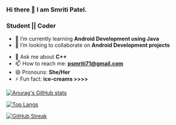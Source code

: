### Hi there 👋 I  am Smriti Patel.
### Student || Coder 



<!-- - 🔭 I’m currently working on ... -->
- 🌱 I’m currently learning **Android Development using Java**
- 👯 I’m looking to collaborate on **Android Development projects**
<!-- - 🤔 I’m looking for help with ... -->
- 💬 Ask me about **C++**
- 📫 How to reach me: **psmriti71@gmail.com**
- 😄 Pronouns: **She/Her**
- ⚡ Fun fact: **ice-creams >>>>**





[![Anurag's GitHub stats](https://github-readme-stats.vercel.app/api?username=smriti596)](https://github.com/anuraghazra/github-readme-stats)

[![Top Langs](https://github-readme-stats.vercel.app/api/top-langs/?username=smriti596)](https://github.com/anuraghazra/github-readme-stats)


[![GitHub Streak](https://github-readme-streak-stats.herokuapp.com/?user=smriti596)](https://git.io/streak-stats)





